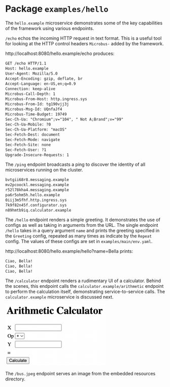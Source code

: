 # Package `examples/hello`

The `hello.example` microservice demonstrates some of the key capabilities of the framework using various endpoints.

`/echo` echos the incoming HTTP request in text format. This is a useful tool for looking at the HTTP control headers `Microbus-` added by the framework.

http://localhost:8080/hello.example/echo produces:

```http
GET /echo HTTP/1.1
Host: hello.example
User-Agent: Mozilla/5.0
Accept-Encoding: gzip, deflate, br
Accept-Language: en-US,en;q=0.9
Connection: keep-alive
Microbus-Call-Depth: 1
Microbus-From-Host: http.ingress.sys
Microbus-From-Id: tg190vjj3j
Microbus-Msg-Id: UQnfaJf4
Microbus-Time-Budget: 19749
Sec-Ch-Ua: "Chromium";v="104", " Not A;Brand";v="99"
Sec-Ch-Ua-Mobile: ?0
Sec-Ch-Ua-Platform: "macOS"
Sec-Fetch-Dest: document
Sec-Fetch-Mode: navigate
Sec-Fetch-Site: none
Sec-Fetch-User: ?1
Upgrade-Insecure-Requests: 1
```

The `/ping` endpoint broadcasts a ping to discover the identity of all microservices running on the cluster.

```
bvtgii68r8.messaging.example
mv2pcoockl.messaging.example
r52l78kha4.messaging.example
pa6r5ohm5h.hello.example
0iij3m5fhf.http.ingress.sys
7k9f82n45f.configurator.sys
n89hmtb9iq.calculator.example
```

The `/hello` endpoint renders a simple greeting. It demonstrates the use of configs as well as taking in arguments from the URL. The single endpoint `/hello` takes in a query argument `name` and prints the greeting specified in the `Greeting` config, repeated as many times as indicate by the `Repeat` config. The values of these configs are set in `examples/main/env.yaml`.

http://localhost:8080/hello.example/hello?name=Bella prints:

```
Ciao, Bella!
Ciao, Bella!
Ciao, Bella!
```

The `/calculator` endpoint renders a rudimentary UI of a calculator. Behind the scenes, this endpoint calls the `calculator.example/arithmetic` endpoint to perform the calculation itself, demonstrating service-to-service calls. The `calculator.example` microservice is discussed next.

<img src="examples-hello-1.png" width="315">

The `/bus.jpeg` endpoint serves an image from the embedded resources directory.
